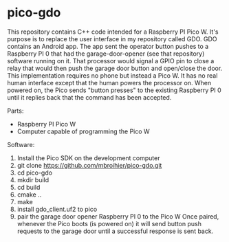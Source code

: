 # pico-gdo 


This repository contains C++ code intended for a Raspberry PI Pico W.  It's purpose is to replace the user interface in my repository called GDO.  GDO contains an Android app.  The app sent the operator button pushes to a Raspberry PI 0 that had the garage-door-opener (see that repository) software running on it.  That processor would signal a GPIO pin to close a relay that would then push the garage door button and open/close the door.  This implementation requires no phone but instead a Pico W.  It has no real human interface except that the human powers the processor on.  When powered on, the Pico sends "button presses" to the existing Raspberry PI 0 until it replies back that the command has been accepted.

Parts:
  - Raspberry PI Pico W
  - Computer capable of programming the Pico W

Software:
  1)  Install the Pico SDK on the development computer
  2)  git clone https://github.com/mbroihier/pico-gdo.git
  3)  cd pico-gdo
  4)  mkdir build
  5)  cd build
  6)  cmake ..
  7)  make
  8)  install gdo_client.uf2 to pico
  9)  pair the garage door opener Raspberry PI 0 to the Pico W
Once paired, whenever the Pico boots (is powered on) it will send button push requests to the garage door until a successful response is sent back.
